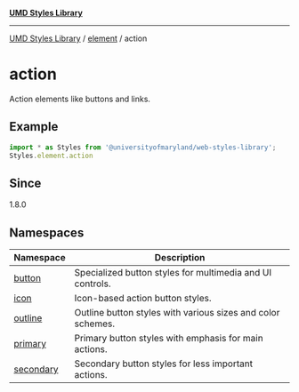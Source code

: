[**UMD Styles Library**](../../../README.md)

***

[UMD Styles Library](../../../README.md) / [element](../../README.md) / action

# action

Action elements like buttons and links.

## Example

```typescript
import * as Styles from '@universityofmaryland/web-styles-library';
Styles.element.action
```

## Since

1.8.0

## Namespaces

| Namespace | Description |
| ------ | ------ |
| [button](namespaces/button/README.md) | Specialized button styles for multimedia and UI controls. |
| [icon](namespaces/icon/README.md) | Icon-based action button styles. |
| [outline](namespaces/outline/README.md) | Outline button styles with various sizes and color schemes. |
| [primary](namespaces/primary/README.md) | Primary button styles with emphasis for main actions. |
| [secondary](namespaces/secondary/README.md) | Secondary button styles for less important actions. |
